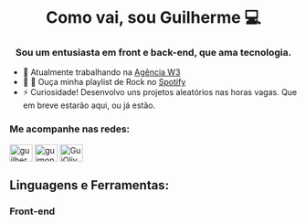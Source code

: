 <h1 align="center">Como vai, sou Guilherme 💻</h1>
<h3 align="center">Sou um entusiasta em front e back-end, que ama tecnologia.</h3>

- 💼 Atualmente trabalhando na [Agência W3](https://www.agenciaw3.digital/)
- 🤘 🎵 Ouça minha playlist de Rock no [Spotify](https://open.spotify.com/playlist/1idqs3aJhTPP8HoP90HJte)
- ⚡ Curiosidade! Desenvolvo uns projetos aleatórios nas horas vagas. Que em breve estarão aqui, ou já estão.

<h3 align="left">Me acompanhe nas redes:</h3>
<p align="left">
<a href="https://www.linkedin.com/in/guilherme-moncao" target="blank"><img align="center"
src="https://cdn.jsdelivr.net/npm/simple-icons@3.0.1/icons/linkedin.svg" alt="guilherme-moncao" height="30" width="40" /></a>
<a href="https://www.instagram.com/guimoncao27" target="blank"><img align="center"
src="https://cdn.jsdelivr.net/npm/simple-icons@3.0.1/icons/instagram.svg" alt="guimoncao27" height="30" width="40" /></a>
<a href="https://t.me/GuiOliver" target="blank"><img align="center"
src="https://cdn.jsdelivr.net/npm/simple-icons@3.0.1/icons/telegram.svg" alt="GuiOliver" height="30" width="40" /></a>
</p>

<h2 align="left">Linguagens e Ferramentas:</h2>
<h3 align="left">Front-end</h3>
